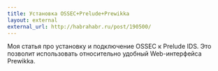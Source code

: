 ```yaml
---
title: Установка OSSEC+Prelude+Prewikka
layout: external
external_url: http://habrahabr.ru/post/190500/
---
```


Моя статья про установку и подключение OSSEC к Prelude IDS. Это позволит использовать относительно удобный Web-интерфейса Prewikka.
